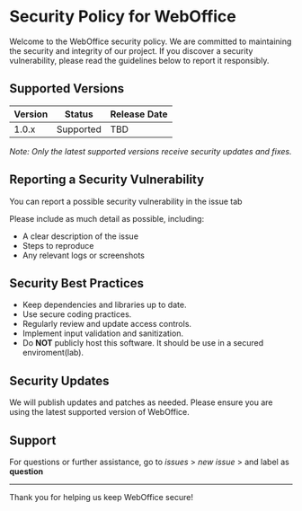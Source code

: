 # Security Policy for WebOffice

Welcome to the WebOffice security policy. We are committed to maintaining the security and integrity of our project. If you discover a security vulnerability, please read the guidelines below to report it responsibly.

## Supported Versions

| Version       | Status          | Release Date    |
|---------------|-----------------|-----------------|
| 1.0.x         | Supported       | TBD             |

*Note: Only the latest supported versions receive security updates and fixes.*

## Reporting a Security Vulnerability

You can report a possible security vulnerability in the issue tab

Please include as much detail as possible, including:
- A clear description of the issue
- Steps to reproduce
- Any relevant logs or screenshots


## Security Best Practices

- Keep dependencies and libraries up to date.
- Use secure coding practices.
- Regularly review and update access controls.
- Implement input validation and sanitization.
- Do **NOT** publicly host this software. It should be use in a secured enviroment(lab).

## Security Updates

We will publish updates and patches as needed. Please ensure you are using the latest supported version of WebOffice.

## Support

For questions or further assistance, go to _issues_ > _new issue_ > and label as **question**

---

Thank you for helping us keep WebOffice secure!
